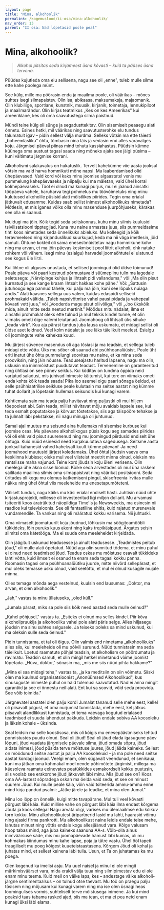 ```yaml
---
layout: page
title: "Mina, alkohoolik"
permalink: /kogemuslood/ii-osa/mina-alkohoolik/
nav_order: 13
parent: "II osa: Nad lõpetasid poole peal"
---
```


# Mina, alkohoolik?

> *Alkohol pitsitas seda kirjameest üsna kõvasti – kuid ta pääses üsna tervena.*

Püüdes kujutleda oma elu sellisena, nagu see oli „enne", tuleb mulle silme ette kahe poolega münt.

See külg, mille ma pöörasin enda ja maailma poole, oli väärikas – mõnes suhtes isegi silmapaistev. Olin isa, abikaasa, maksumaksja, majaomanik. Olin klubiliige, sportlane, kunstnik, muusik, kirjanik, toimetaja, lennukipiloot ja maailmarändur. Olin kirjas teatmikus „Kes on kes Ameerikas" kui ameeriklane, kes oli oma saavutustega silma paistnud.

Mündi teine külg oli sünge ja segadusttekitav. Olin sisemiselt peaaegu alati õnnetu. Esines hetki, mil väärikas ning saavutusterohke elu tundus talumatult igav – pidin sellest välja murdma. Selleks võtsin ma ette täiesti „boheemlasliku" õhtu, tõmbasin nina täis ja vedasin end alles varavalges koju. Järgmisel päeval piinas mind tohutu kassiahastus. Püüdsin kümne küünega oma austust tagasi saada ning mõneks ajaks see jäigi püsima – kuni vältimatu järgmise korrani.

Alkoholismi salakavalus on hukatuslik. Tervelt kahekümne viie aasta jooksul võtsin ma vaid harva hommikuti mõne napsi. Mu laaberdamised olid ühepäevased. Vaid kord või kaks minu joomise algaastatel venis mu pummelung kahepäevaseks ja niipalju kui ma mäletan, vaid ühel korral kolmepäevaseks. Tööl ei olnud ma kunagi purjus, mul ei jäänud ainsatki tööpäeva vahele, haruharva tegi pohmelus mu töövõimetuks ning minu kulutused alkoholile püsisid alati mõistlikes piirides. Tegin oma erialal jätkuvalt edusamme. Kuidas saab sellist inimest alkohoolikuks nimetada? Mõtlesin, et mis iganes võiks olla minu masenduse juurpõhjuseks, kärakas see olla ei saanud.

Muidugi ma jõin. Kõik tegid seda seltskonnas, kuhu minu silmis kuulusid tsivilisatsiooni tipptegijad. Kuna mu naine armastas juua, siis pummeldasime tihti koos nimetades seda õnnelikuks abieluks. Mu kolleegid ja kõik teravmeelsed ning kirjanduslikud suurkujud, keda ma nii väga imetlesin, jõid samuti. Õhtune kokteil oli sama enesestmõistetav nagu hommikune kohv ning ma arvan, et ma jõin päevas keskmiselt pool liitrit alkoholi, ehk natuke rohkem või vähem. Isegi minu (esialgu) harvadel joomaõhtutel ei ulatunud see kogus üle liitri.

Kui lihtne oli alguses unustada, et sellised joomingud olid üldse toimunud! Peale päeva või paari kestnud põrmustavaid süümepiinu tulin ma lagedale seletusega: „Närvipinge kuhjus ja lihtsalt pidi vallanduma," või „Ma olin pisut kurnatud ja see kange kraam lihtsalt hakkas kohe pähe." Või: „Sattusin jutuhoogu ega pannud tähele, kui palju ma jõin, kuni see lõpuks nuiaga andis." Alati kaasnes sellega uus valem, kuidas edaspidi selliseid prohmakaid vältida. „Tuleb napsivõtmise vahel pausi pidada ja vahepeal kõvasti vett juua," või „Vooder­da magu pisut oliivõliga," või „Joo ükskõik mida, ainult mitte seda neetud martinit." Möödus mitu nädalat, ilma et ainsatki prohmakat oleks ette tulnud ja mul tekkis kindel tunne, et olin viimaks ometi õige valemi leiutanud. Joomahoog oli lihtsalt üks sihuke „teada värk". Kuu aja pärast tundus juba lausa uskumatu, et midagi sellist oli üldse aset leidnud. Veel kolm nädalat ja see läks täielikult meelest. Esialgu oli joomingute vahe kaheksa kuud.

Mu järjest süvenev masendus oli aga tõsiasi ja ma teadsin, et sellega tuleb midagi ette võtta. Üks mu sõber oli saanud abi psühhoanalüüsist. Peale üht eriti inetut ühe õhtu pummelungi soovitas mu naine, et ka mina seda prooviksin, ning jäin nõusse. Teaduseajastu haritud lapsena, nagu ma olin, uskusin ma inimmõistust puudutavat teadust. Tervenemine on garanteeritud ning ühtlasi on see põnev seiklus. Kui kõditav on tundma õppida neid varjatud saladusi, mis juhivad inimeste käitumist, kui tore on viimaks ometi enda kohta kõik teada saada! Pika loo asemel olgu paari sõnaga öeldud, et selle psühhiaatrilise seikluse peale kulutasin ma seitse aastat ning kümme tuhat dollarit ja lõpetasin hullemas seisundis kui kunagi varem.

Kahtlemata sain ma teada palju huvitavat ning paljustki oli mul hiljem tõepoolest abi. Sain teada, millist hävitavat mõju avaldab lapsele see, kui teda esmalt poputatakse ja kõrvust tõstetakse, siis aga täispööre tehakse ja ta julmalt läbi pekstakse, nii nagu minuga oli juhtunud.

Samal ajal muutus mu seisund aina hullemaks nii sisemise kurbuse kui joomise osas. Mu päevane alkoholikogus püsis kogu aeg samades piirides või oli ehk vaid pisut suurenenud ning mu joomingud piirdusid endiselt ühe õhtuga. Kuid nüüd esinesid need kurjakuulutava sagedusega. Seitsme aasta jooksul kahanesid vahed kaheksalt kuult kümne päevani! Ja need joomahood muutusid järjest koledamaks. Ühel õhtul jõudsin vaevu oma kesklinna klubisse; oleks mul veel viisteist meetrit minna olnud, oleksin ma rentslisse maha vajunud. Teine kord jõudsin koju üleni verisena. Olin meelega ühe akna sisse löönud. Kõike seda arvestades oli mul üha raskem säilitada maailma silmis oma silmapaistvat ning väärikat positsiooni. Seda üritades oli kogu mu olemus katkemiseni pingul, skisofreenia irvitas mulle näkku ning ühel õhtul viis meeleheide mu enesetapumõteteni.

Väliselt tundus, nagu käiks mu käsi erialal endiselt hästi. Juhtisin nüüd ühte kirjastusprojekti, millesse oli investeeritud ligi miljon dollarit. Mu arvamusi tsiteeriti koos äratrükitud näopildiga Time'is ja Newsweekis, ma esinesin nii raadios kui televisioonis. See oli fantastiline ehitis, kuid rajatud murenevale vundamendile. Ta vankus ning oli määratud kokku varisema. Nii juhtuski.

Oma viimaselt joomatuurilt koju jõudnud, lõhkusin ma söögitoamööbli tükkideks, lõin puruks kuus akent ning kaks trepikäsipuud. Ärgates seisin silmitsi oma kätetööga. Ma ei suuda oma meeleheidet kirjeldada.

Olin jäägitult uskunud teadusesse ja ainult teadusesse. „Teadmistes peitub jõud," oli mulle alati õpetatud. Nüüd aga olin sunnitud tõdema, et minu puhul ei olnud need teadmised jõud. Teadus oskas mu mõistuse osavalt tükkideks lahti võtta, kuid ilmselt ei osanud ta enam seda tagasi kokku panna. Roomasin tagasi oma psühhoanalüütiku juurde, mitte niivõrd sellepärast, et mul oleks temasse usku olnud, vaid seetõttu, et mul ei olnud kusagile mujale minna.

Olles temaga mõnda aega vestelnud, kuulsin end lausumas: „Doktor, ma arvan, et olen alkohoolik."

„Jah," vastas ta minu üllatuseks, „oled küll."

„Jumala pärast, miks sa pole siis kõik need aastad seda mulle öelnud?"

„Kahel põhjusel," vastas ta. „Esiteks ei olnud ma selles kindel. Piir kõva alkoholipruukija ja alkohooliku vahel pole alati päris selge. Alles hiljaaegu jõudsin ma sinu suhtes selgusele. Ja teiseks poleks sa mind uskunud, kui ma oleksin sulle seda öelnud."

Pidin tunnistama, et tal oli õigus. Olin valmis end nimetama „alkohoolikuks" alles siis, kui meeleheide oli mu põlvili surunud. Nüüd tunnistasin ma seda täielikult. Loetud raamatute põhjal teadsin, et alkoholism on pöördumatu ja ravimatu. Teadsin samuti, et olin mingil hetkel minetanud võime joomist lõpetada. „Hüva, doktor," sõnasin ma, „mis me siis nüüd pihta hakkame?"

„Mina ei saa midagi teha," vastas ta, „ja ka meditsiin on siin võimetu. Siiski olen ma kuulnud organisatsioonist „Anonüümsed Alkohoolikud", kus sinusuguste inimeste puhul on häid tulemusi saavutatud. Nad ei anna mingit garantiid ja see ei õnnestu neil alati. Ent kui sa soovid, võid seda proovida. See võib toimida."

Järgnevatel aastatel olen palju kordi Jumalat tänanud selle mehe eest, kellel oli piisavalt julgust, et oma nurjumist tunnistada, mehe eest, kel jätkus piisavalt alandlikkust tunnistada, et tema vaevaga kogutud erialased teadmised ei suuda lahendust pakkuda. Leidsin endale sobiva AA koosoleku ja läksin kohale – üksinda.

Seal leidsin ma selle koostisosa, mis oli kõigis mu enesepäästmiseks tehtud ponnistustes puudu olnud. Seal oli jõud! Seal oli jõud elada igasugune päev lõpuni, jõud vaadata järgmisele päevale silma, jõud omada sõpru, jõud aidata inimesi, jõud püsida terve mõistuse juures, jõud jääda kaineks. Sellest on möödunud seitse aastat ja palju AA koosolekuid – ja ma pole need seitse aastat kordagi joonud. Veelgi enam, olen sügavalt veendunud, et senikaua, kuni ma jätkan oma kohmakal moel nende põhimõtete järgimist, millega ma käesoleva raamatu eelnevates peatükkides esmakord­selt kokku puutusin, siis voolab see erakordne jõud jätkuvalt läbi minu. Mis jõud see on? Koos oma AA-lastest sõpradega oskan ma öelda vaid seda, et see on minust suurem Jõud. Kui mulle peale käia, võin vaid tsiteerida ammu-ammu enne mind kirja pandud psalmi: „Jätke järele ja teadke, et mina olen Jumal."

Minu loo lõpp on õnnelik, kuigi mitte tavapärane. Mul tuli veel kõvasti põrgust läbi käia. Kuid milline vahe on põrgust läbi käia ilma endast kõrgema Jõuta ja koos sellega! Nagu arvata oligi, varises mu ülemaailmse edu kõikuv torn kokku. Minu alkohoolikutest äripartnerid lasid mu lahti, haarasid võimu ning ajasid firma pankrotti. Mu alkohoolikust naine leidis endale teise mehe, lahutas minust ning võttis endale kogu allesjäänud vara. Kõige valusam hoop tabas mind, aga juba kaineks saanuna AA-s. Võib-olla ainus inimväärsuse säde, mis mu joomapäevade hämust läbi kumas, oli mu kohmakas kiindumus minu kahe lapse, poja ja tütre vastu. Ühel ööl tapeti traagiliselt mu poeg kõigest kuueteistaastasena. Kõrgem Jõud oli kohal ja juhatas mind, et sellest kainena läbi tulla. Usun, et Ta on juhatamas ka mu poega.

Olen kogenud ka imelisi asju. Mu uuel naisel ja minul ei ole mingit märkimisväärset vara, mida eraldi välja tuua ning silmipimestav edu ei ole enam minu teema. Kuid meil on väike laps, kes – andestage väike alkoholi-järgne sentimentaalsus – on tulnud otse taevast. Mu töö on praegu palju tõsisem ning mõjusam kui kunagi varem ning ma ise olen üsnagi heas loomingulises vormis, suhteliselt terve mõistusega inimene. Ja kui mind peaksid taas tabama rasked ajad, siis ma tean, et ma ei pea neid enam kunagi üksi läbi elama.
